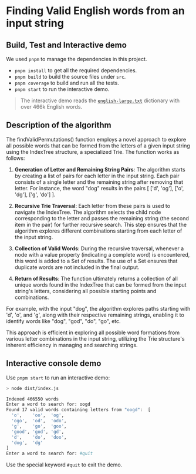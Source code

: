 # Finding Valid English words from an input string

## Build, Test and Interactive demo

We used `pnpm` to manage the dependencies in this project.

* `pnpm install` to get all the required dependencies.
* `pnpm build` to build the source files under `src`.
* `pnpm coverage` to build and run all the tests.
* `pnpm start` to run the interactive demo.

> The interactive demo reads the [`english-large.txt`](https://github.com/dwyl/english-words) dictionary with over 466k English words.

## Description of the algorithm

The findValidPermutations() function employs a novel approach to explore all possible words that can be formed from the letters of a given input string using the IndexTree structure, a specialized Trie. The function works as follows:

1. **Generation of Letter and Remaining String Pairs**: The algorithm starts by creating a list of pairs for each letter in the input string. Each pair consists of a single letter and the remaining string after removing that letter. For instance, the word "dog" results in the pairs [ ['d', 'og'], ['o', 'dg'], ['g', 'do'] ].

2. **Recursive Trie Traversal**: Each letter from these pairs is used to navigate the IndexTree. The algorithm selects the child node corresponding to the letter and passes the remaining string (the second item in the pair) for further recursive search. This step ensures that the algorithm explores different combinations starting from each letter of the input string.

3. **Collection of Valid Words**: During the recursive traversal, whenever a node with a value property (indicating a complete word) is encountered, this word is added to a Set of results. The use of a Set ensures that duplicate words are not included in the final output.

4. **Return of Results**: The function ultimately returns a collection of all unique words found in the IndexTree that can be formed from the input string's letters, considering all possible starting points and combinations.

For example, with the input "dog", the algorithm explores paths starting with 'd', 'o', and 'g', along with their respective remaining strings, enabling it to identify words like "dog", "god", "do", "go", etc.

This approach is efficient in exploring all possible word formations from various letter combinations in the input string, utilizing the Trie structure's inherent efficiency in managing and searching strings.


## Interactive console demo

Use `pnpm start` to run an interactive demo:

```bash
> node dist/index.js

Indexed 466550 words
Enter a word to search for: oogd
Found 17 valid words containing letters from "oogd":  [
  'o',    'oo',  'og',
  'ogo',  'od',  'odo',
  'g',    'go',  'goo',
  'good', 'god', 'gd',
  'd',    'do',  'doo',
  'dog',  'dg'
]
Enter a word to search for: #quit
```

Use the special keyword `#quit` to exit the demo.


